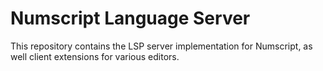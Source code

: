 # Numscript Language Server

This repository contains the LSP server implementation for Numscript, as well client extensions for various editors.
